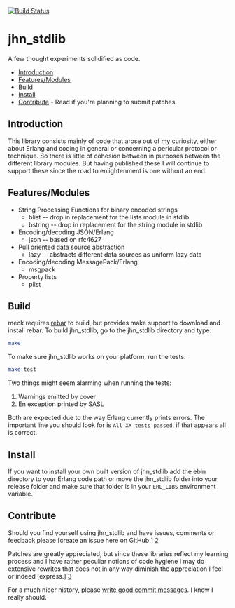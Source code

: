 [![Build Status](https://secure.travis-ci.org/JanHenryNystrom/jhn_stdlib.png)](http://travis-ci.org/JanHenryNystrom/jhn_stdlib)

jhn_stdlib
==========

A few thought experiments solidified as code.

  * [Introduction](#introduction)
  * [Features/Modules](#features)
  * [Build](#build)
  * [Install](#install)
  * [Contribute](#contribute) - Read if you're planning to submit patches

<a name='introduction'>

Introduction
------------

This library consists mainly of code that arose out of my curiosity, either
about Erlang and coding in general or concerning a pericular protocol or
technique. So there is little of cohesion between in purposes between
the different library modules. But having published these I will continue
to support these since the road to enlightenment is one without an end.

<a name='features'>

Features/Modules
--------

  * String Processing Functions for binary encoded strings
    * blist -- drop in replacement for the lists module in stdlib
    * bstring -- drop in replacement for the string module in stdlib
  * Encoding/decoding JSON/Erlang
    * json -- based on rfc4627
  * Pull oriented data source abstraction
    * lazy -- abstracts different data sources as uniform lazy data
  * Encoding/decoding MessagePack/Erlang
    * msgpack
  * Property lists
    * plist

<a name='build'>

Build
-----

meck requires [rebar][1] to build, but provides make support to download and
install rebar. To build jhn_stdlib, go to the jhn_stdlib directory and type:

```sh
make
```

To make sure jhn_stdlib works on your platform, run the tests:

```sh
make test
```

Two things might seem alarming when running the tests:

  1. Warnings emitted by cover
  2. En exception printed by SASL

Both are expected due to the way Erlang currently prints errors. The
important line you should look for is `All XX tests passed`, if that
appears all is correct.


<a name='install'>

Install
-------

If you want to install your own built version of jhn_stdlib add the ebin
directory to your Erlang code path or move the jhn_stdlib folder into your
release folder and make sure that folder is in your `ERL_LIBS`
environment variable.


<a name='contribute'>

Contribute
----------

Should you find yourself using jhn_stdlib and have issues, comments or
feedback please [create an issue here on GitHub.] [2]

Patches are greatly appreciated, but since these libraries reflect my
learning process and I have rather peculiar notions of code hygiene
I may do extensive rewrites that does not in any way diminish the
appreciation I feel or indeed [express.] [3]

For a much nicer history, please [write good commit messages][4].
I know I really should.

  [1]: http://github.com/rebar/rebar
       "Rebar - A build tool for Erlang"
  [2]: http://github.com/JanHenryNystrom/jhn_stdlib/issues
       "jhn_stdlib issues"
  [3]: http://github.com/JanHenryNystrom/jhn_stdlib/blob/master/THANKS
       "thanks"
  [4]: http://github.com/erlang/otp/wiki/Writing-good-commit-messages
       "Erlang/OTP commit messages"
